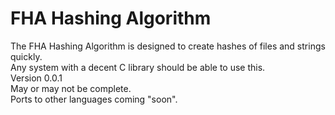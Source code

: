 FHA Hashing Algorithm
===

The FHA Hashing Algorithm is designed to create hashes of files and strings quickly.<br />
Any system with a decent C library should be able to use this.<br />
Version 0.0.1<br />
May or may not be complete.<br />
Ports to other languages coming "soon".<br />
